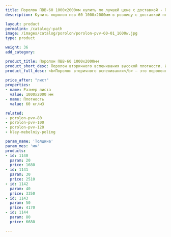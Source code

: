 ```yaml
---
title: Поролон ПВВ-60 1000х2000мм купить по лучшей цене с доставкой - Поролоныч
description: Купить поролон пвв-60 1000х2000мм в розницу с доставкой по Москве в интернет-магазине Поролоныча.

layout: product
permalink: /catalog/:path
image: /images/catalog/porolon/porolon-pvv-60-01_1600w.jpg
type: product

weight: 36
add_category: 

product_title: Поролон ПВВ-60 1000х2000мм
product_short_desc: Поролон вторичного вспенивания высокой плотности. Используется в мебельной и автомобильной промышленности.
product_full_desc: <b>Поролон вторичного вспенивания</b> — это поролоновая крошка, вспененная с полиуретановым клеем и спрессованная под определенным давлением. Данный материал обладает высокими показателями плотности, жесткости, долговечности и прочности. Имеет хорошие звукопоглощающие и изолирующие свойства. Отличается высокой демпфирующей способностью. Благодаря таким качественным показателям долго сохраняет свои свойства и обеспечивает долгую службу изделий при их ежедневном использовании.
        
price_after: "лист"
properties:
- name: Размер листа
  value: 1000х2000 мм
- name: Плотность
  value: 60 кг/м3

related:
- porolon-pvv-80
- porolon-pvv-100
- porolon-pvv-120
- kley-mebelniy-poling

param_name: 'Толщина'
param_mes: 'мм'
products:
- id: 1140
  param: 20
  price: 1680
- id: 1141
  param: 30
  price: 2510
- id: 1142
  param: 40
  price: 3350
- id: 1143
  param: 50
  price: 4170
- id: 1144
  param: 80
  price: 6680

---
```

